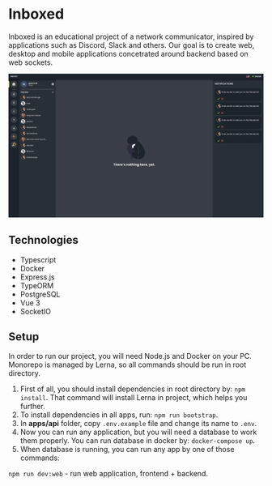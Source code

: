 # Inboxed

Inboxed is an educational project of a network communicator, inspired by applications such as Discord, Slack and others. Our goal is to create web, desktop and mobile applications concetrated around backend based on web sockets.

![Inboxed Dashboard](./assets/inboxed-dashboard.png)

## Technologies

- Typescript
- Docker
- Express.js
- TypeORM
- PostgreSQL
- Vue 3
- SocketIO

## Setup

In order to run our project, you will need Node.js and Docker on your PC. Monorepo is managed by Lerna, so all commands should be run in root directory.

1. First of all, you should install dependencies in root directory by: `npm install`. That command will install Lerna in project, which helps you further.
2. To install dependencies in all apps, run: `npm run bootstrap`.
3. In **apps/api** folder, copy `.env.example` file and change its name to `.env`.
4. Now you can run any application, but you will need a database to work them properly. You can run database in docker by: `docker-compose up`.
5. When database is running, you can run any app by one of those commands:

`npm run dev:web` - run web application, frontend + backend.
